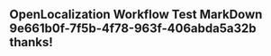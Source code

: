 <properties
ms.topic="hero-topic"
ms.test1="hero-topic"
ms.test2="test"/>

## OpenLocalization Workflow Test MarkDown 9e661b0f-7f5b-4f78-963f-406abda5a32b thanks!
